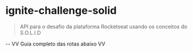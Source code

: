 # ignite-challenge-solid
> API para o desafio da plataforma Rocketseat usando os conceitos do S.O.L.I.D

-- VV Guia completo das rotas abaixo VV
